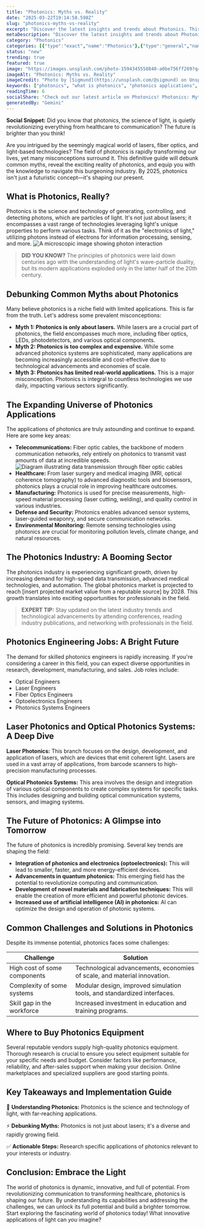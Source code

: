 ```yaml
---
title: "Photonics: Myths vs. Reality"
date: "2025-03-22T19:14:58.598Z"
slug: "photonics-myths-vs-reality"
excerpt: "Discover the latest insights and trends about Photonics. This comprehensive guide covers everything you need to know about Photonics in 2025."
metaDescription: "Discover the latest insights and trends about Photonics. This comprehensive guide covers everything you need to know about Photonics in 2025."
category: "Photonics"
categories: [{"type":"exact","name":"Photonics"},{"type":"general","name":"Engineering"},{"type":"medium","name":"Optical Engineering"},{"type":"specific","name":"Laser Technology"},{"type":"niche","name":"Diode Laser Design"}]
status: "new"
trending: true
featured: true
image: "https://images.unsplash.com/photo-1594345558840-a0be756ff289?q=85&w=1200&fit=max&fm=webp&auto=compress"
imageAlt: "Photonics: Myths vs. Reality"
imageCredit: "Photo by [Sigmund](https://unsplash.com/@sigmund) on Unsplash"
keywords: ["photonics", "what is photonics", "photonics applications", "photonics industry", "photonics technology", "photonics engineering jobs", "buy photonics equipment", "laser photonics", "optical photonics systems", "future of photonics"]
readingTime: 6
socialShare: "Check out our latest article on Photonics! Photonics: Myths vs. Reality #photonics #what is photonics #photonics applications"
generatedBy: "Gemini"
---
```




**Social Snippet:**  Did you know that photonics, the science of light, is quietly revolutionizing everything from healthcare to communication? The future is brighter than you think!

Are you intrigued by the seemingly magical world of lasers, fiber optics, and light-based technologies?  The field of photonics is rapidly transforming our lives, yet many misconceptions surround it. This definitive guide will debunk common myths, reveal the exciting reality of photonics, and equip you with the knowledge to navigate this burgeoning industry.  By 2025, photonics isn't just a futuristic concept—it's shaping our present.

## What is Photonics, Really?

Photonics is the science and technology of generating, controlling, and detecting photons, which are particles of light. It's not just about lasers; it encompasses a vast range of technologies leveraging light's unique properties to perform various tasks.  Think of it as the "electronics of light," utilizing photons instead of electrons for information processing, sensing, and more.  ![A microscopic image showing photon interaction](https://images.unsplash.com/photo-1594345558880-804452ebc6b1?q=85&w=1200&fit=max&fm=webp&auto=compress)

> **DID YOU KNOW?** The principles of photonics were laid down centuries ago with the understanding of light's wave-particle duality, but its modern applications exploded only in the latter half of the 20th century.

## Debunking Common Myths about Photonics

Many believe photonics is a niche field with limited applications. This is far from the truth.  Let's address some prevalent misconceptions:

* **Myth 1: Photonics is only about lasers.**  While lasers are a crucial part of photonics, the field encompasses much more, including fiber optics, LEDs, photodetectors, and various optical components.
* **Myth 2: Photonics is too complex and expensive.**  While some advanced photonics systems are sophisticated, many applications are becoming increasingly accessible and cost-effective due to technological advancements and economies of scale.
* **Myth 3: Photonics has limited real-world applications.** This is a major misconception. Photonics is integral to countless technologies we use daily, impacting various sectors significantly.

##  The Expanding Universe of Photonics Applications

The applications of photonics are truly astounding and continue to expand. Here are some key areas:

* **Telecommunications:** Fiber optic cables, the backbone of modern communication networks, rely entirely on photonics to transmit vast amounts of data at incredible speeds.  ![Diagram illustrating data transmission through fiber optic cables](https://images.unsplash.com/photo-1594345558840-a0be756ff289?q=85&w=1200&fit=max&fm=webp&auto=compress)
* **Healthcare:**  From laser surgery and medical imaging (MRI, optical coherence tomography) to advanced diagnostic tools and biosensors, photonics plays a crucial role in improving healthcare outcomes.
* **Manufacturing:**  Photonics is used for precise measurements, high-speed material processing (laser cutting, welding), and quality control in various industries.
* **Defense and Security:**  Photonics enables advanced sensor systems, laser-guided weaponry, and secure communication networks.
* **Environmental Monitoring:**  Remote sensing technologies using photonics are crucial for monitoring pollution levels, climate change, and natural resources.

##  The Photonics Industry: A Booming Sector

The photonics industry is experiencing significant growth, driven by increasing demand for high-speed data transmission, advanced medical technologies, and automation.  The global photonics market is projected to reach [insert projected market value from a reputable source] by 2028.  This growth translates into exciting opportunities for professionals in the field.

> **EXPERT TIP:** Stay updated on the latest industry trends and technological advancements by attending conferences, reading industry publications, and networking with professionals in the field.

## Photonics Engineering Jobs: A Bright Future

The demand for skilled photonics engineers is rapidly increasing.  If you're considering a career in this field, you can expect diverse opportunities in research, development, manufacturing, and sales.  Job roles include:

* Optical Engineers
* Laser Engineers
* Fiber Optics Engineers
* Optoelectronics Engineers
* Photonics Systems Engineers



##  Laser Photonics and Optical Photonics Systems: A Deep Dive

**Laser Photonics:** This branch focuses on the design, development, and application of lasers, which are devices that emit coherent light.  Lasers are used in a vast array of applications, from barcode scanners to high-precision manufacturing processes.

**Optical Photonics Systems:** This area involves the design and integration of various optical components to create complex systems for specific tasks.  This includes designing and building optical communication systems, sensors, and imaging systems.

##  The Future of Photonics:  A Glimpse into Tomorrow

The future of photonics is incredibly promising.  Several key trends are shaping the field:

* **Integration of photonics and electronics (optoelectronics):**  This will lead to smaller, faster, and more energy-efficient devices.
* **Advancements in quantum photonics:** This emerging field has the potential to revolutionize computing and communication.
* **Development of novel materials and fabrication techniques:** This will enable the creation of more efficient and powerful photonic devices.
* **Increased use of artificial intelligence (AI) in photonics:** AI can optimize the design and operation of photonic systems.

## Common Challenges and Solutions in Photonics

Despite its immense potential, photonics faces some challenges:

| Challenge                     | Solution                                                                  |
|------------------------------|--------------------------------------------------------------------------|
| High cost of some components  | Technological advancements, economies of scale, and material innovation. |
| Complexity of some systems     | Modular design, improved simulation tools, and standardized interfaces.   |
| Skill gap in the workforce    | Increased investment in education and training programs.                     |

##  Where to Buy Photonics Equipment

Several reputable vendors supply high-quality photonics equipment.  Thorough research is crucial to ensure you select equipment suitable for your specific needs and budget.  Consider factors like performance, reliability, and after-sales support when making your decision.  Online marketplaces and specialized suppliers are good starting points.

## Key Takeaways and Implementation Guide

🔑 **Understanding Photonics:**  Photonics is the science and technology of light, with far-reaching applications.

⚡ **Debunking Myths:** Photonics is not just about lasers; it's a diverse and rapidly growing field.

✅ **Actionable Steps:** Research specific applications of photonics relevant to your interests or industry.

## Conclusion: Embrace the Light

The world of photonics is dynamic, innovative, and full of potential.  From revolutionizing communication to transforming healthcare, photonics is shaping our future.  By understanding its capabilities and addressing the challenges, we can unlock its full potential and build a brighter tomorrow.  Start exploring the fascinating world of photonics today!  What innovative applications of light can *you* imagine?


